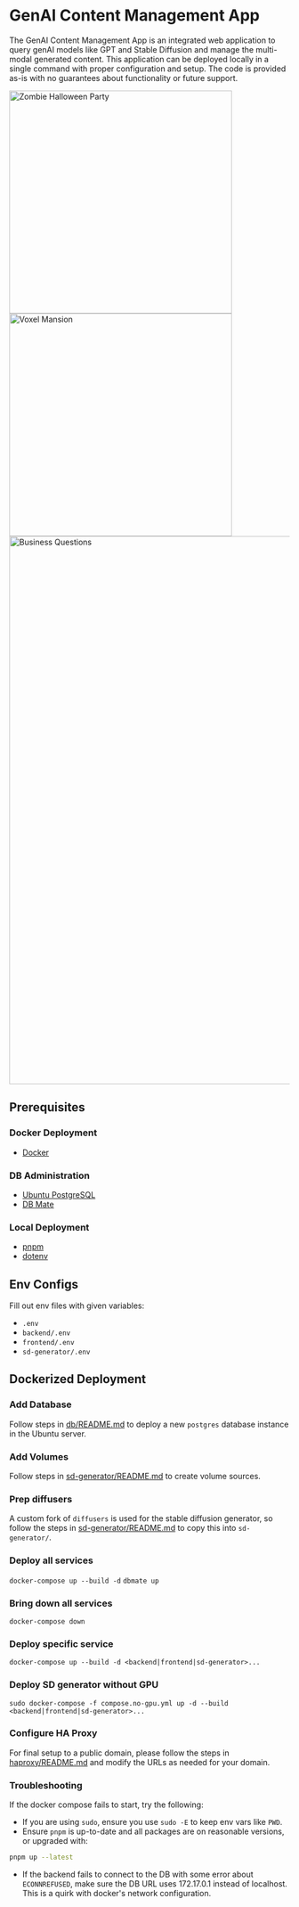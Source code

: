 # GenAI Content Management App
The GenAI Content Management App is an integrated web application to query genAI models like GPT and Stable Diffusion and manage the multi-modal generated content. This application can be deployed locally in a single command with proper configuration and setup. The code is provided as-is with no guarantees about functionality or future support.

<img height="400" alt="Zombie Halloween Party" src="https://github.com/austinborn/genai-app/assets/15525028/2f43d670-5c71-4793-a285-b7e2c142f4a3">
<img height="400" alt="Voxel Mansion" src="https://github.com/austinborn/genai-app/assets/15525028/27163eac-5467-42da-b622-d403ee525e9f">
<img width="984" alt="Business Questions" src="https://github.com/austinborn/genai-app/assets/15525028/e5961c97-a108-4ae0-a22c-cdc9f5469c78">


## Prerequisites
### Docker Deployment
- [Docker](https://docs.docker.com/get-started/#download-and-install-docker)

### DB Administration
- [Ubuntu PostgreSQL](https://ubuntu.com/server/docs/databases-postgresql)
- [DB Mate](https://github.com/amacneil/dbmate)

### Local Deployment
- [pnpm](https://pnpm.io/installation)
- [dotenv](https://www.npmjs.com/package/dotenv)

## Env Configs
Fill out env files with given variables:
- `.env`
- `backend/.env`
- `frontend/.env`
- `sd-generator/.env`

## Dockerized Deployment
### Add Database
Follow steps in [db/README.md](./db/README.md) to deploy a new `postgres` database instance in the Ubuntu server.

### Add Volumes
Follow steps in [sd-generator/README.md](./sd-generator/README.md) to create volume sources.

### Prep diffusers
A custom fork of `diffusers` is used for the stable diffusion generator, so follow the steps in [sd-generator/README.md](./sd-generator/README.md) to copy this into `sd-generator/`.

### Deploy all services
`docker-compose up --build -d`
`dbmate up`

### Bring down all services
`docker-compose down`

### Deploy specific service
`docker-compose up --build -d <backend|frontend|sd-generator>...`

### Deploy SD generator without GPU
`sudo docker-compose -f compose.no-gpu.yml up -d --build <backend|frontend|sd-generator>...`
### Configure HA Proxy
For final setup to a public domain, please follow the steps in [haproxy/README.md](./haproxy/README.md) and modify the URLs as needed for your domain.

### Troubleshooting
If the docker compose fails to start, try the following:
- If you are using `sudo`, ensure you use `sudo -E` to keep env vars like `PWD`.
- Ensure `pnpm` is up-to-date and all packages are on reasonable versions, or upgraded with:
```bash
pnpm up --latest
```
- If the backend fails to connect to the DB with some error about `ECONNREFUSED`, make sure the DB URL uses 172.17.0.1 instead of localhost. This is a quirk with docker's network configuration.


